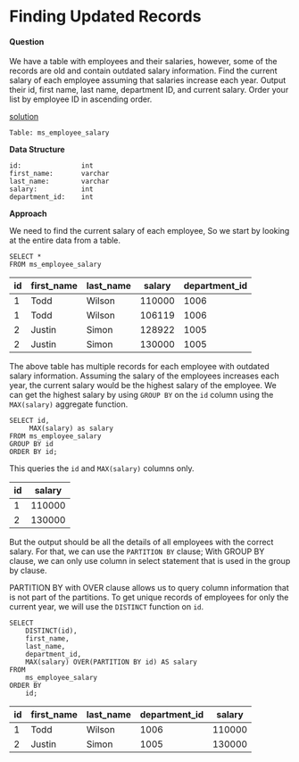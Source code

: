 # Finding Updated Records 

#### Question
We have a table with employees and their salaries, however, some of the records are old and contain outdated salary information. Find the current salary of each employee assuming that salaries increase each year. Output their id, first name, last name, department ID, and current salary. Order your list by employee ID in ascending order.

[solution](https://github.com/madhuri-15/66DaysOfData/blob/main/%2301/solution.sql)

`Table: ms_employee_salary`

**Data Structure**

```
id:               int
first_name:       varchar
last_name:        varchar
salary:           int
department_id:    int
```

**Approach**

We need to find the current salary of each employee, So we start by looking at the entire data from a table.

```
SELECT *
FROM ms_employee_salary
```

| id  | first_name | last_name | salary | department_id |
| --- | ---------- | --------- | ------ | ------------- |
| 1   | Todd       | Wilson    | 110000 | 1006          |
| 1   | Todd       | Wilson    | 106119 | 1006          |
| 2   | Justin     | Simon     | 128922 | 1005          |
| 2   | Justin     | Simon     | 130000 | 1005          |

The above table has multiple records for each employee with outdated salary information. Assuming the salary of the employees increases each year, the current salary would be the highest salary of the employee. 
We can get the highest salary by using `GROUP BY` on the `id` column using the `MAX(salary)` aggregate function.

```
SELECT id, 
     MAX(salary) as salary
FROM ms_employee_salary
GROUP BY id
ORDER BY id;
```

This queries the `id` and `MAX(salary)` columns only.

| id  | salary |
| --- | ------ |
| 1   | 110000 |
| 2   | 130000 |

But the output should be all the details of all employees with the correct salary. For that, we can use the `PARTITION BY` clause; 
With GROUP BY clause, we can only use column in select statement that is used in the group by clause. 

PARTITION BY with OVER clause allows us to query column information that is not part of the partitions. 
To get unique records of employees for only the current year, we will use the `DISTINCT` function on `id`.

```
SELECT 
    DISTINCT(id),
    first_name,
    last_name,
    department_id, 
    MAX(salary) OVER(PARTITION BY id) AS salary
FROM 
    ms_employee_salary
ORDER BY 
    id;
```

| id  | first_name | last_name | department_id | salary |
| --- | ---------- | --------- | ------------- | ------ |
| 1   | Todd       | Wilson    | 1006          | 110000 |
| 2   | Justin     | Simon     | 1005          | 130000 |
